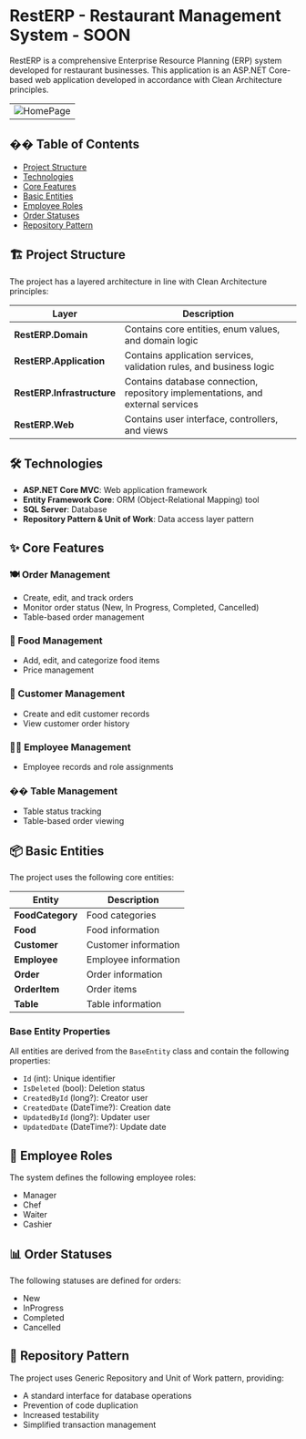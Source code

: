 # RestERP - Restaurant Management System - SOON

RestERP is a comprehensive Enterprise Resource Planning (ERP) system developed for restaurant businesses. This application is an ASP.NET Core-based web application developed in accordance with Clean Architecture principles.

<div align="center">
   <div align="center">
    <table>
        <tr>
            <td>
                <img src="https://github.com/user-attachments/assets/9a1214bd-2772-48dc-81a9-474f6c58d589" alt="HomePage" width="%100"/>
            </td>
        </tr>
    </table>
</div>
</div>

## �� Table of Contents
- [Project Structure](#project-structure)
- [Technologies](#technologies)
- [Core Features](#core-features)
- [Basic Entities](#basic-entities)
- [Employee Roles](#employee-roles)
- [Order Statuses](#order-statuses)
- [Repository Pattern](#repository-pattern)

## 🏗️ Project Structure

The project has a layered architecture in line with Clean Architecture principles:

| Layer | Description |
|-------|-------------|
| **RestERP.Domain** | Contains core entities, enum values, and domain logic |
| **RestERP.Application** | Contains application services, validation rules, and business logic |
| **RestERP.Infrastructure** | Contains database connection, repository implementations, and external services |
| **RestERP.Web** | Contains user interface, controllers, and views |

## 🛠️ Technologies

- **ASP.NET Core MVC**: Web application framework
- **Entity Framework Core**: ORM (Object-Relational Mapping) tool
- **SQL Server**: Database
- **Repository Pattern & Unit of Work**: Data access layer pattern

## ✨ Core Features

### 🍽️ Order Management
- Create, edit, and track orders
- Monitor order status (New, In Progress, Completed, Cancelled)
- Table-based order management

### 🍕 Food Management
- Add, edit, and categorize food items
- Price management

### 👥 Customer Management
- Create and edit customer records
- View customer order history

### 👨‍💼 Employee Management
- Employee records and role assignments

### �� Table Management
- Table status tracking
- Table-based order viewing

## 📦 Basic Entities

The project uses the following core entities:

| Entity | Description |
|--------|-------------|
| **FoodCategory** | Food categories |
| **Food** | Food information |
| **Customer** | Customer information |
| **Employee** | Employee information |
| **Order** | Order information |
| **OrderItem** | Order items |
| **Table** | Table information |

### Base Entity Properties
All entities are derived from the `BaseEntity` class and contain the following properties:
- `Id` (int): Unique identifier
- `IsDeleted` (bool): Deletion status
- `CreatedById` (long?): Creator user
- `CreatedDate` (DateTime?): Creation date
- `UpdatedById` (long?): Updater user
- `UpdatedDate` (DateTime?): Update date

## 👥 Employee Roles

The system defines the following employee roles:
- Manager
- Chef
- Waiter
- Cashier

## 📊 Order Statuses

The following statuses are defined for orders:
- New
- InProgress
- Completed
- Cancelled

## 🔄 Repository Pattern

The project uses Generic Repository and Unit of Work pattern, providing:
- A standard interface for database operations
- Prevention of code duplication
- Increased testability
- Simplified transaction management
